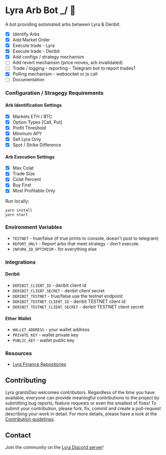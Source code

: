 # Lyra Arb Bot \_/ 🤖

A bot providing automated arbs between Lyra & Deribit.

- [x] Identify Arbs
- [x] Add Market Order
- [x] Execute trade - Lyra
- [x] Execute trade - Deribit
- [x] Add configs / strategy mechanism
- [ ] Add revert mechanism (price moves, arb invalidated)
- [ ] Trade / logging - reporting - Telegram bot to report trades?
- [x] Polling mechanism - websocket or js call
- [ ] Documentation

### Configuration / Stragegy Requirements

#### Arb Identification Settings

- [x] Markets ETH / BTC
- [x] Option Types [Call, Put]
- [x] Profit Threshold
- [x] Minimum APY
- [x] Sell Lyra Only
- [x] Spot / Strike Difference

#### Arb Execution Settings

- [x] Max Colat
- [x] Trade Size
- [x] Colat Percent
- [x] Buy First
- [x] Most Profitable Only

Run locally:

```
yarn install
yarn start
```

### Environment Variables

- `TESTNET` - true/false (if true prints to console, doesn't post to telegram)
- `REPORT_ONLY` - Report arbs that meet strategy - don't execute.
- `INFURA_ID_OPTIMISM` - for everything else

### Integrations

#### Deribit

- `DERIBIT_CLIENT_ID` - deribit client id
- `DERIBIT_CLIENT_SECRET` - deribit client secret
- `DERIBIT_TESTNET` - true/false use the testnet endpoint
- `DERIBIT_TESTNET_CLIENT_ID` - deribit TESTNET client id
- `DERIBIT_TESTNET_CLIENT_SECRET` - deribit TESTNET client secret

#### Ether Wallet

- `WALLET_ADDRESS` - your wallet address
- `PRIVATE_KEY` - wallet private key
- `PUBLIC_KEY` - wallet public key

### Resources

- [Lyra Finance Repositories](https://github.com/lyra-finance)

## Contributing

Lyra grantsDao welcomes contributors. Regardless of the time you have available, everyone can provide meaningful contributions to the project by submitting bug reports, feature requests or even the smallest of fixes! To submit your contribution, please fork, fix, commit and create a pull-request describing your work in detail. For more details, please have a look at the [Contribution guidelines](https://github.com/Lyra-Grants/docs/blob/main/CONTRIBUTING.md).

## Contact

Join the community on the [Lyra Discord server](https://discord.gg/lyra)!
